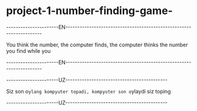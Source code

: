 # project-1-number-finding-game-
----------------------EN--------------------------------------------------------------------


You think the number, the computer finds, the computer thinks the number you find while you


----------------------EN--------------------------------------------------------------------


----------------------UZ-------------------------------------------


Siz son o`ylang kompyuter topadi, kompyuter son o`ylaydi siz toping


----------------------UZ-------------------------------------------
